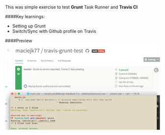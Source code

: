This was simple exercise to test **Grunt** Task Runner and **Travis CI**

####Key learnings:

- Setting up Grunt
- Switch/Sync with Github profile on Travis

####Preview
![travis-grunt screenshot](https://github.com/maciejk77/travis-grunt-test/blob/master/img/screenshot.png?raw=true)
